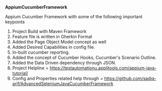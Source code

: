 **AppiumCucumberFramework**

Appium Cucumber Framework with some of the following important keypoints

1. Project Build with Maven Framework
2. Feature file is written in Gherkin Format
3. Added the Page Object Model concept as well
4. Added Desired Capabilities in config file.
5. In-built cucumber reporting.
6. Added the concept of Cucumber Hooks, Cucumber's Scenario Outline.
7. Added the Data Driven dependency through JSON.
8. Project Helpline = https://testautomationu.applitools.com/appium-java-tutorial/
9. Config and Properties related help through = https://github.com/sadiq-arif/AdvancedSeleniumJavaCucumberFramework

